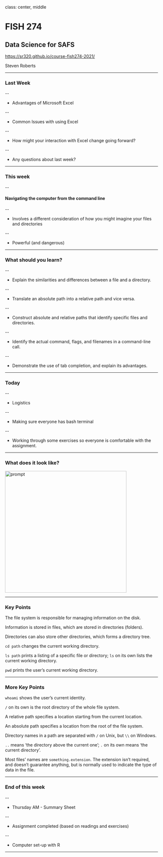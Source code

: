 class: center, middle

# FISH 274
## Data Science for SAFS


https://sr320.github.io/course-fish274-2021/


Steven Roberts


---

### Last Week
--

- Advantages of Microsoft Excel

--

- Common Issues with using Excel

--

- How might your interaction with Excel change going forward?


--

- Any questions about last week?






---

### This week
--

#### Navigating the computer from the command line

--

- Involves a different consideration of how you might imagine your files and directories

--

- Powerful (and dangerous)




---

### What should you learn?

--

- Explain the similarities and differences between a file and a directory.

--

- Translate an absolute path into a relative path and vice versa.

--

- Construct absolute and relative paths that identify specific files and directories.

--

- Identify the actual command, flags, and filenames in a command-line call.

--

- Demonstrate the use of tab completion, and explain its advantages.




---

### Today

--

- Logistics

--

- Making sure everyone has bash terminal

--

- Working through some exercises so everyone is comfortable with the assignment.





---
### What does it look like?


<img src="https://d.pr/i/ROcJr9+" alt="prompt" height=400>




---

### Key Points

The file system is responsible for managing information on the disk.

Information is stored in files, which are stored in directories (folders).

Directories can also store other directories, which forms a directory tree.

`cd path` changes the current working directory.

`ls path` prints a listing of a specific file or directory; `ls` on its own lists the current working directory.

`pwd` prints the user’s current working directory.



---

### More Key Points

`whoami` shows the user’s current identity.

`/` on its own is the root directory of the whole file system.

A relative path specifies a location starting from the current location.

An absolute path specifies a location from the root of the file system.

Directory names in a path are separated with `/` on Unix, but `\\` on Windows.

`..` means ‘the directory above the current one’; `.` on its own means ‘the current directory’.

Most files’ names are `something.extension`. The extension isn’t required, and doesn’t guarantee anything, but is normally used to indicate the type of data in the file.

---



### End of this week

--

- Thursday AM - Summary Sheet

--

- Assignment completed (based on readings and exercises)

--

- Computer set-up with R




---
